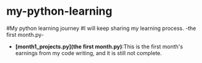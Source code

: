# my-python-learning
#My python learning journey
#I will keep sharing my learning process.
-the first month.py-
- **[month1_projects.py](the first month.py)**:This is the first month's earnings from my code writing, and it is still not complete.
